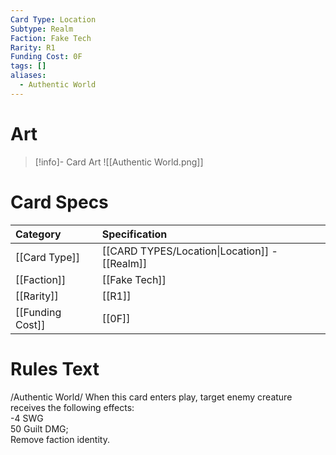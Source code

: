 ```yaml
---
Card Type: Location
Subtype: Realm
Faction: Fake Tech
Rarity: R1
Funding Cost: 0F
tags: []
aliases:
  - Authentic World
---
```

# Art

> [!info]- Card Art
> ![[Authentic World.png]]

# Card Specs

| Category | Specification| 
| :--- | :--- |
| [[Card Type]] | [[CARD TYPES/Location\|Location]] - [[Realm]] | 
| [[Faction]] | [[Fake Tech]] |  
| [[Rarity]] | [[R1]] |  
| [[Funding Cost]] | [[0F]] |  

# Rules Text  

/Authentic World/ When this card enters play, target enemy creature receives the following effects:  
-4 SWG  
50 Guilt DMG;  
Remove faction identity.  